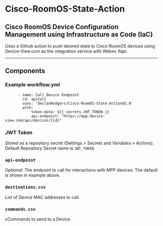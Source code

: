 # Cisco-RoomOS-State-Action

## Cisco RoomOS Device Configuration Management using Infrastructure as Code (IaC)

Uses a Github action to push desired state to Cisco RoomOS devices using Device-View.com as the integration service with Webex Xapi.

---

## Components

### Example workflow.yml

```
      - name: Call Device Endpoint
        id: apiCall
        uses: 'DeclanRodgers/Cisco-RoomOS-State-Action@1.0'
        with:
            token-data: ${{ secrets.JWT_TOKEN }}
            api-endpoint: "https://app.device-view.com/api/devices/{id}"
```

### JWT Token

Stored as a repository secret (Settings > Secrets and Variables > Actions).
Default Repository Secret name is `JWT_TOKEN`.

### `api-endpoint`

_Optional_:
The endpoint to call for interactions with MPP devices.
The default is shown in example above.

### `destinations.csv`

List of Device MAC addresses to call.

### `commands.csv`

xCommands to send to a Device.
